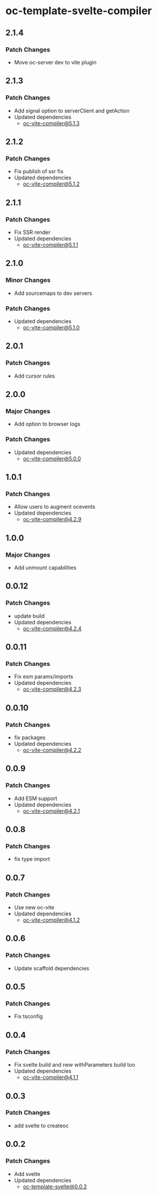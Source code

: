 # oc-template-svelte-compiler

## 2.1.4

### Patch Changes

- Move oc-server dev to vite plugin

## 2.1.3

### Patch Changes

- Add signal option to serverClient and getAction
- Updated dependencies
  - oc-vite-compiler@5.1.3

## 2.1.2

### Patch Changes

- Fix publish of ssr fix
- Updated dependencies
  - oc-vite-compiler@5.1.2

## 2.1.1

### Patch Changes

- Fix SSR render
- Updated dependencies
  - oc-vite-compiler@5.1.1

## 2.1.0

### Minor Changes

- Add sourcemaps to dev servers

### Patch Changes

- Updated dependencies
  - oc-vite-compiler@5.1.0

## 2.0.1

### Patch Changes

- Add cursor rules

## 2.0.0

### Major Changes

- Add option to browser logs

### Patch Changes

- Updated dependencies
  - oc-vite-compiler@5.0.0

## 1.0.1

### Patch Changes

- Allow users to augment ocevents
- Updated dependencies
  - oc-vite-compiler@4.2.9

## 1.0.0

### Major Changes

- Add unmount capabilities

## 0.0.12

### Patch Changes

- update build
- Updated dependencies
  - oc-vite-compiler@4.2.4

## 0.0.11

### Patch Changes

- Fix esm params/imports
- Updated dependencies
  - oc-vite-compiler@4.2.3

## 0.0.10

### Patch Changes

- fix packages
- Updated dependencies
  - oc-vite-compiler@4.2.2

## 0.0.9

### Patch Changes

- Add ESM support
- Updated dependencies
  - oc-vite-compiler@4.2.1

## 0.0.8

### Patch Changes

- fix type import

## 0.0.7

### Patch Changes

- Use new oc-vite
- Updated dependencies
  - oc-vite-compiler@4.1.2

## 0.0.6

### Patch Changes

- Update scaffold dependencies

## 0.0.5

### Patch Changes

- Fix tsconfig

## 0.0.4

### Patch Changes

- Fix svelte build and new withParameters build too
- Updated dependencies
  - oc-vite-compiler@4.1.1

## 0.0.3

### Patch Changes

- add svelte to createoc

## 0.0.2

### Patch Changes

- Add svelte
- Updated dependencies
  - oc-template-svelte@0.0.2
